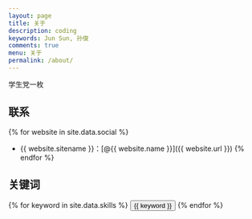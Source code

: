 ```yaml
---
layout: page
title: 关于
description: coding
keywords: Jun Sun, 孙俊
comments: true
menu: 关于
permalink: /about/
---
```


学生党一枚

## 联系

{% for website in site.data.social %}
* {{ website.sitename }}：[@{{ website.name }}]({{ website.url }})
{% endfor %}

## 关键词
<div class="btn-inline">
{% for keyword in site.data.skills %}
<button class="btn btn-outline" type="button">{{ keyword }}</button>
{% endfor %}
</div>
